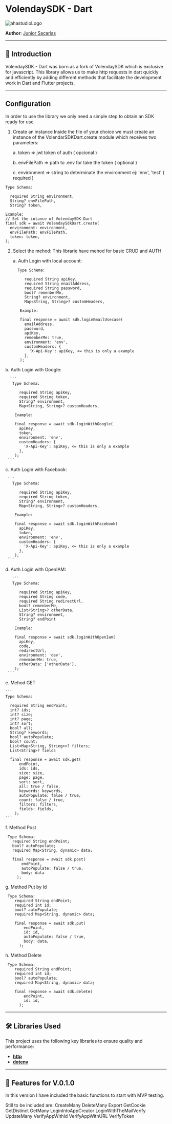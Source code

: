 # VolendaySDK - Dart

![ahastudioLogo](https://github.com/user-attachments/assets/51f405c7-a81a-4dd7-af14-973b3521aea2)

**Author**: [Junior Sacarias](https://github.com/juniorSacarias)

---

## 📖 Introduction

VolendaySDK - Dart was born as a fork of VolendaySDK which is exclusive for javascript. This library allows us to make http requests in dart quickly and efficiently by adding different methods that facilitate the development work in Dart and Flutter projects.

---

## Configuration

  In order to use the library we only need a simple step to obtain an SDK ready for use.
  
  1. Create an instance
     Inside the file of your choice we must create an instance of the VolendarSDKDart.create module which receives two parameters:
     
       a. token => jwt token of auth ( opcional )
     
       b. envFilePath => path to .env for take the token ( optional )
     
       c. environment => string to determinate the environment ej: 'env', 'test' ( required )

    Type Schema:
    
      required String environment,
      String? envFilePath,
      String? token,

    Example: 
    // Set the intance of VolendaySDK-Dart
    final sdk = await VolendaySdkDart.create(
      environment: environment,
      envFilePath: envFilePath,
      token: token,
    );
    
  2. Select the mehod:
     This librarie have mehod for basic CRUD and AUTH

     a. Auth Login with local account:
     ```
       Type Schema:
     
          required String apiKey,
          required String enailAddress,
          required String password,
          bool? remenberMe,
          String? environment,
          Map<String, String>? customHeaders,
     
        Example: 

        final response = await sdk.loginEmailUsecase(
          emailAddress,
          password,
          apiKey,
          rememberMe: true,
          environment: 'env',
          customHeaders: {
            'X-Api-Key': apiKey, <= this is only a example
          },
        );
     ```   
  b. Auth Login with Google:
  
      ```
       Type Schema:
     
          required String apiKey,
          required String token,
          String? environment,
          Map<String, String>? customHeaders,
     
        Example: 

        final response = await sdk.loginWithGoogle(
          apiKey,
          token,
          environment: 'env',
          customHeaders: {
            'X-Api-Key': apiKey, <= this is only a example
          },
        );
     ``` 
  c. Auth Login with Facebook:
  
     ```
       Type Schema:
     
          required String apiKey,
          required String token,
          String? environment,
          Map<String, String>? customHeaders,
     
        Example: 

        final response = await sdk.loginWithFacebook(
          apiKey,
          token,
          environment: 'env',
          customHeaders: {
            'X-Api-Key': apiKey, <= this is only a example
          },
        );
     ``` 
  d. Auth Login with OpenIAM:
  
       ```
       Type Schema:
     
          required String apiKey,
          required String code,
          required String redirectUrl,
          bool? remenberMe,
          List<String>? otherData,
          String? environment,
          String? endPoint
     
        Example: 

        final response = await sdk.loginWithOpenIam(
          apiKey,
          code,
          redirectUrl,
          environment: 'dev',
          rememberMe: true,
          otherData: ['otherData'],
        );
     ``` 
  e. Mehod GET

    ```
    Type Schema:
      
      required String endPoint;
      int? ids;
      int? size;
      int? page;
      int? sort;
      bool? all;
      String? keywords;
      bool? autoPopulate;
      bool? count;
      List<Map<String, String>>? filters;
      List<String>? fields

      final response = await sdk.get(
          endPoint,
          ids: ids,
          size: size,
          page: page,
          sort: sort,
          all: true / false,
          keywords: keywords,
          autoPopulate: false / true,
          count: false / true,
          filters: filters,
          fields: fields,
        );
    ```
  f. Method Post

   ```
    Type Schema:
      required String endPoint;
      bool? autoPopulate;
      required Map<String, dynamic> data;

      final response = await sdk.post(
          endPoint,
          autoPopulate: false / true,
          body: data
        );
   ```
  g. Method Put by Id
  ```
   Type Schema:
      required String endPoint;
      required int id;
      bool? autoPopulate;
      required Map<String, dynamic> data;

      final response = await sdk.put(
          endPoint,
          id: id,
          autoPopulate: false / true,
          body: data,
        );
  ```
  h. Method Delete
  ```
   Type Schema:
      required String endPoint;
      required int id;
      bool? autoPopulate;
      required Map<String, dynamic> data;

      final response = await sdk.delete(
          endPoint,
          id: id,
        );
  ```
---

## 🛠️ Libraries Used

This project uses the following key libraries to ensure quality and performance:

- **[http](https://pub.dev/packages/http)**
- **[dotenv](https://pub.dev/packages/dotenv)**
---

## 🚀 Features for V.0.1.0
In this version I have included the basic functions to start with MVP testing.

Still to be included are:
  CreateMany
  DeleteMany
  Export
  GetCookie
  GetDistinct
  GetMany
  LoginIntoAppCreator
  LoginWithTheMailVerify
  UpdateMany
  VerifyAppWithId
  VerifyAppWithURL
  VerifyToken
